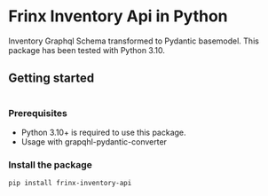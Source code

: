 # Frinx Inventory Api in Python


Inventory Graphql Schema transformed to Pydantic basemodel.
This package has been tested with Python 3.10.


## Getting started

```python

```

### Prerequisites

- Python 3.10+ is required to use this package.
- Usage with grapqhl-pydantic-converter

### Install the package

```bash
pip install frinx-inventory-api
```
